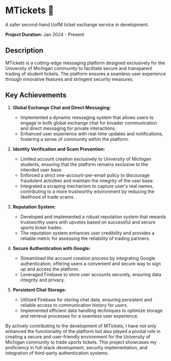 # MTickets 🚀
A safer second-hand UofM ticket exchange service in development.

**Project Duration:** Jan 2024 - Present

## Description

MTickets is a cutting-edge messaging platform designed exclusively for the University of Michigan community to facilitate secure and transparent trading of student tickets. The platform ensures a seamless user experience through innovative features and stringent security measures.

## Key Achievements

1. **Global Exchange Chat and Direct Messaging:**
   - Implemented a dynamic messaging system that allows users to engage in both global exchange chat for broader communication and direct messaging for private interactions.
   - Enhanced user experience with real-time updates and notifications, fostering a sense of community within the platform.

2. **Identity Verification and Scam Prevention:**
   - Limited account creation exclusively to University of Michigan students, ensuring that the platform remains exclusive to the intended user base.
   - Enforced a strict one-account-per-email policy to discourage fraudulent activities and maintain the integrity of the user base.
   - Integrated a scraping mechanism to capture user's real names, contributing to a more trustworthy environment by reducing the likelihood of trade scams.

3. **Reputation System:**
   - Developed and implemented a robust reputation system that rewards trustworthy users with upvotes based on successful and secure sports ticket trades.
   - The reputation system enhances user credibility and provides a reliable metric for assessing the reliability of trading partners.

4. **Secure Authentication with Google:**
   - Streamlined the account creation process by integrating Google authentication, offering users a convenient and secure way to sign up and access the platform.
   - Leveraged Firebase to store user accounts securely, ensuring data integrity and privacy.

5. **Persistent Chat Storage:**
   - Utilized Firebase for storing chat data, ensuring persistent and reliable access to communication history for users.
   - Implemented efficient data handling techniques to optimize storage and retrieval processes for a seamless user experience.

By actively contributing to the development of MTickets, I have not only enhanced the functionality of the platform but also played a pivotal role in creating a secure and user-friendly environment for the University of Michigan community to trade sports tickets. This project showcases my proficiency in full-stack development, security implementation, and integration of third-party authentication systems.
